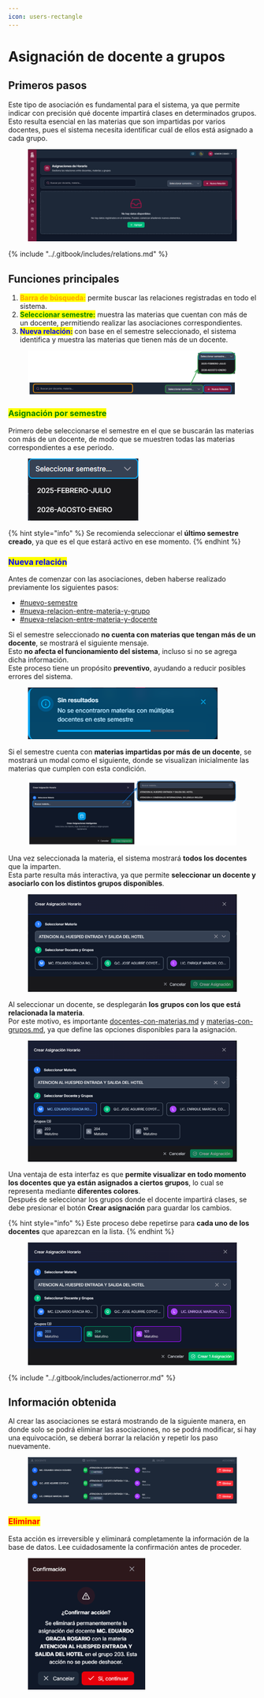 ```yaml
---
icon: users-rectangle
---
```


# Asignación de docente a grupos

## Primeros pasos

Este tipo de asociación es fundamental para el sistema, ya que permite indicar con precisión qué docente impartirá clases en determinados grupos. Esto resulta esencial en las materias que son impartidas por varios docentes, pues el sistema necesita identificar cuál de ellos está asignado a cada grupo.

<figure><img src="../.gitbook/assets/Captura de pantalla 2025-10-12 133755.png" alt=""><figcaption></figcaption></figure>

{% include "../.gitbook/includes/relations.md" %}

## Funciones principales

1. <mark style="color:orange;">**Barra de búsqueda:**</mark> permite buscar las relaciones registradas en todo el sistema.
2. <mark style="color:green;">**Seleccionar semestre:**</mark> muestra las materias que cuentan con más de un docente, permitiendo realizar las asociaciones correspondientes.
3. <mark style="color:blue;">**Nueva relación:**</mark> con base en el semestre seleccionado, el sistema identifica y muestra las materias que tienen más de un docente.

<figure><img src="../.gitbook/assets/imagen (3).png" alt=""><figcaption></figcaption></figure>

### <mark style="color:green;">Asignación por semestre</mark>

Primero debe seleccionarse el semestre en el que se buscarán las materias con más de un docente, de modo que se muestren todas las materias correspondientes a ese periodo.

<figure><img src="../.gitbook/assets/Captura de pantalla 2025-10-12 134332.png" alt=""><figcaption></figcaption></figure>

{% hint style="info" %}
Se recomienda seleccionar el **último semestre creado**, ya que es el que estará activo en ese momento.
{% endhint %}

### <mark style="color:blue;">Nueva relación</mark>

Antes de comenzar con las asociaciones, deben haberse realizado previamente los siguientes pasos:

* [#nuevo-semestre](../recursos-academica/semestres.md#nuevo-semestre "mention")
* [#nueva-relacion-entre-materia-y-grupo](materias-con-grupos.md#nueva-relacion-entre-materia-y-grupo "mention")
* [#nueva-relacion-entre-materia-y-docente](docentes-con-materias.md#nueva-relacion-entre-materia-y-docente "mention")

Si el semestre seleccionado **no cuenta con materias que tengan más de un docente**, se mostrará el siguiente mensaje.\
Esto **no afecta el funcionamiento del sistema**, incluso si no se agrega dicha información.\
Este proceso tiene un propósito **preventivo**, ayudando a reducir posibles errores del sistema.

<figure><img src="../.gitbook/assets/Captura de pantalla 2025-10-12 142838.png" alt=""><figcaption></figcaption></figure>

Si el semestre cuenta con **materias impartidas por más de un docente**, se mostrará un modal como el siguiente, donde se visualizan inicialmente las materias que cumplen con esta condición.

<figure><img src="../.gitbook/assets/imagen1 (1).png" alt=""><figcaption></figcaption></figure>

Una vez seleccionada la materia, el sistema mostrará **todos los docentes** que la imparten.\
Esta parte resulta más interactiva, ya que permite **seleccionar un docente y asociarlo con los distintos grupos disponibles**.

<figure><img src="../.gitbook/assets/Captura de pantalla 2025-10-12 143824.png" alt="" width="563"><figcaption></figcaption></figure>

Al seleccionar un docente, se desplegarán **los grupos con los que está relacionada la materia**.\
Por este motivo, es importante [docentes-con-materias.md](docentes-con-materias.md "mention") y [materias-con-grupos.md](materias-con-grupos.md "mention"), ya que define las opciones disponibles para la asignación.

<figure><img src="../.gitbook/assets/Captura de pantalla 2025-10-12 144145.png" alt="" width="563"><figcaption></figcaption></figure>

Una ventaja de esta interfaz es que **permite visualizar en todo momento los docentes que ya están asignados a ciertos grupos**, lo cual se representa mediante **diferentes colores**.\
Después de seleccionar los grupos donde el docente impartirá clases, se debe presionar el botón **Crear asignación** para guardar los cambios.

{% hint style="info" %}
Este proceso debe repetirse para **cada uno de los docentes** que aparezcan en la lista.
{% endhint %}

<figure><img src="../.gitbook/assets/Captura de pantalla 2025-10-12 144425.png" alt="" width="560"><figcaption></figcaption></figure>

{% include "../.gitbook/includes/actionerror.md" %}

## Información obtenida

Al crear las asociaciones se estará mostrando de la siguiente manera, en donde solo se podrá eliminar las asociaciones, no se podrá modificar, si hay una equivocación, se deberá borrar la relación y repetir los paso nuevamente.

<figure><img src="../.gitbook/assets/Captura de pantalla 2025-10-12 144802.png" alt=""><figcaption></figcaption></figure>

### <mark style="color:red;">Eliminar</mark>

Esta acción es irreversible y eliminará completamente la información de la base de datos. Lee cuidadosamente la confirmación antes de proceder.

<figure><img src="../.gitbook/assets/Captura de pantalla 2025-10-12 145629.png" alt="" width="238"><figcaption></figcaption></figure>
